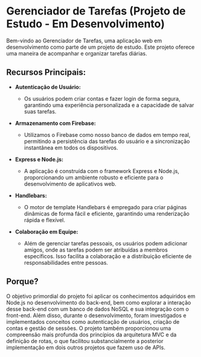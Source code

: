 # Gerenciador de Tarefas (Projeto de Estudo - Em Desenvolvimento)

Bem-vindo ao Gerenciador de Tarefas, uma aplicação web em desenvolvimento como parte de um projeto de estudo. Este projeto oferece uma maneira de acompanhar e organizar tarefas diárias.

## Recursos Principais:

- **Autenticação de Usuário:**
  - Os usuários podem criar contas e fazer login de forma segura, garantindo uma experiência personalizada e a capacidade de salvar suas tarefas.

- **Armazenamento com Firebase:**
  - Utilizamos o Firebase como nosso banco de dados em tempo real, permitindo a persistência das tarefas do usuário e a sincronização instantânea em todos os dispositivos.

- **Express e Node.js:**
  - A aplicação é construída com o framework Express e Node.js, proporcionando um ambiente robusto e eficiente para o desenvolvimento de aplicativos web.

- **Handlebars:**
  - O motor de template Handlebars é empregado para criar páginas dinâmicas de forma fácil e eficiente, garantindo uma renderização rápida e flexível.

- **Colaboração em Equipe:**
  - Além de gerenciar tarefas pessoais, os usuários podem adicionar amigos, onde as tarefas podem ser atribuídas a membros específicos. Isso facilita a colaboração e a distribuição eficiente de responsabilidades entre pessoas.

## Porque?

O objetivo primordial do projeto foi aplicar os conhecimentos adquiridos em Node.js no desenvolvimento do back-end, bem como explorar a interação desse back-end com um banco de dados NoSQL e sua integração com o front-end. Além disso, durante o desenvolvimento, foram investigados e implementados conceitos como autenticação de usuários, criação de contas e gestão de sessões. O projeto também proporcionou uma compreensão mais profunda dos princípios da arquitetura MVC e da definição de rotas, o que facilitou substancialmente a posterior implementação em dois outros projetos que fazem uso de APIs.
